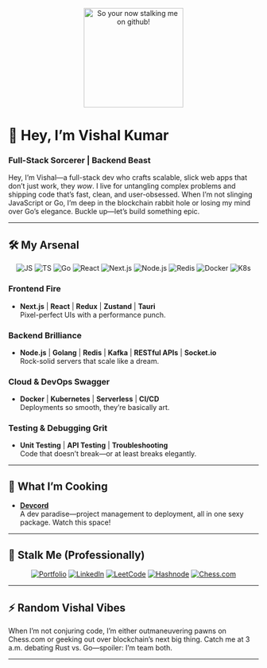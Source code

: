 <p align="center">
  <img src="https://i.imgur.com/psKJGaA.jpeg" width="200" alt="So your now stalking me on github!"/>
</p>

# 👋 Hey, I’m Vishal Kumar  
### Full-Stack Sorcerer | Backend Beast

Hey, I’m Vishal—a full-stack dev who crafts scalable, slick web apps that don’t just work, they *wow*. I live for untangling complex problems and shipping code that’s fast, clean, and user-obsessed. When I’m not slinging JavaScript or Go, I’m deep in the blockchain rabbit hole or losing my mind over Go’s elegance. Buckle up—let’s build something epic.

---

## 🛠️ My Arsenal

<p align="center">
  <img src="https://img.shields.io/badge/JavaScript-F7DF1E?style=for-the-badge&logo=javascript&logoColor=black" alt="JS"/>
  <img src="https://img.shields.io/badge/TypeScript-007ACC?style=for-the-badge&logo=typescript&logoColor=white" alt="TS"/>
  <img src="https://img.shields.io/badge/Go-00ADD8?style=for-the-badge&logo=go&logoColor=white" alt="Go"/>
  <img src="https://img.shields.io/badge/React-20232A?style=for-the-badge&logo=react&logoColor=61DAFB" alt="React"/>
  <img src="https://img.shields.io/badge/Next.js-000000?style=for-the-badge&logo=next.js&logoColor=white" alt="Next.js"/>
  <img src="https://img.shields.io/badge/Node.js-339933?style=for-the-badge&logo=nodedotjs&logoColor=white" alt="Node.js"/>
  <img src="https://img.shields.io/badge/Redis-DC382D?style=for-the-badge&logo=redis&logoColor=white" alt="Redis"/>
  <img src="https://img.shields.io/badge/Docker-2CA5E0?style=for-the-badge&logo=docker&logoColor=white" alt="Docker"/>
  <img src="https://img.shields.io/badge/Kubernetes-326CE5?style=for-the-badge&logo=kubernetes&logoColor=white" alt="K8s"/>
</p>

### Frontend Fire
- **Next.js** | **React** | **Redux** | **Zustand** | **Tauri**  
  Pixel-perfect UIs with a performance punch.

### Backend Brilliance
- **Node.js** | **Golang** | **Redis** | **Kafka** | **RESTful APIs** | **Socket.io**  
  Rock-solid servers that scale like a dream.

### Cloud & DevOps Swagger
- **Docker** | **Kubernetes** | **Serverless** | **CI/CD**  
  Deployments so smooth, they’re basically art.

### Testing & Debugging Grit
- **Unit Testing** | **API Testing** | **Troubleshooting**  
  Code that doesn’t break—or at least breaks elegantly.

---

## 🚀 What I’m Cooking

- **[Devcord](https://github.com/vishal-kumar3/devcord)**  
  A dev paradise—project management to deployment, all in one sexy package. Watch this space!

---

## 🔗 Stalk Me (Professionally)

<p align="center">
  <a href="https://vishalkumar.space/"><img src="https://img.shields.io/badge/Portfolio-FF6F61?style=for-the-badge&logo=About.me&logoColor=white" alt="Portfolio"/></a>
  <a href="https://www.linkedin.com/in/vishal-kumar3/"><img src="https://img.shields.io/badge/LinkedIn-0077B5?style=for-the-badge&logo=linkedin&logoColor=white" alt="LinkedIn"/></a>
  <a href="https://leetcode.com/u/VishalKumar10/"><img src="https://img.shields.io/badge/LeetCode-FFA116?style=for-the-badge&logo=leetcode&logoColor=black" alt="LeetCode"/></a>
  <a href="https://vishal-kumar3.hashnode.dev/"><img src="https://img.shields.io/badge/Hashnode-2962FF?style=for-the-badge&logo=hashnode&logoColor=white" alt="Hashnode"/></a>
  <a href="https://www.chess.com/member/vishal_kumar3"><img src="https://img.shields.io/badge/Chess.com-005FAB?style=for-the-badge&logo=lichess&logoColor=white" alt="Chess.com"/></a>
</p>

---

## ⚡ Random Vishal Vibes

When I’m not conjuring code, I’m either outmaneuvering pawns on Chess.com or geeking out over blockchain’s next big thing. Catch me at 3 a.m. debating Rust vs. Go—spoiler: I’m team both.

---
